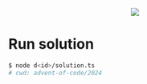 <p align="center">
  <img src="https://github.com/user-attachments/assets/e550eb7e-ea24-46db-9926-bc1aef05adbe">
</p>

# Run solution

```bash
$ node d<id>/solution.ts
# cwd: advent-of-code/2024
```
